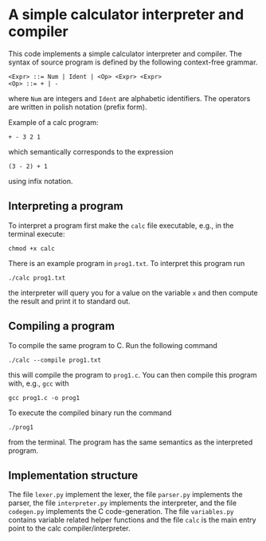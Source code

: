 # A simple calculator interpreter and compiler

This code implements a simple calculator interpreter and compiler. The syntax of
source program is defined by the following context-free grammar.
```
<Expr> ::= Num | Ident | <Op> <Expr> <Expr>
<Op> ::= + | -
```
where `Num` are integers and `Ident` are alphabetic identifiers. The operators are written in polish notation (prefix form).

Example of a calc program:
```
+ - 3 2 1
```
which semantically corresponds to the expression
```
(3 - 2) + 1
```
using infix notation.

## Interpreting a program
To interpret a program first make the `calc` file executable, e.g., in the terminal execute:
```
chmod +x calc
```

There is an example program in `prog1.txt`. To interpret this program run
```
./calc prog1.txt
```

the interpreter will query you for a value on the variable `x` and then compute
the result and print it to standard out.

## Compiling a program
To compile the same program to C. Run the following command
```
./calc --compile prog1.txt
```

this will compile the program to `prog1.c`. You can then compile this program with, e.g., `gcc` with
```
gcc prog1.c -o prog1
```

To execute the compiled binary run the command
```
./prog1
```
from the terminal. The program has the same semantics as the interpreted program.

## Implementation structure
The file `lexer.py` implement the lexer, the file `parser.py` implements the
parser, the file `interpreter.py` implements the interpreter, and the file
`codegen.py` implements the C code-generation. The file `variables.py` contains
variable related helper functions and the file `calc` is the main entry point to
the calc compiler/interpreter.
